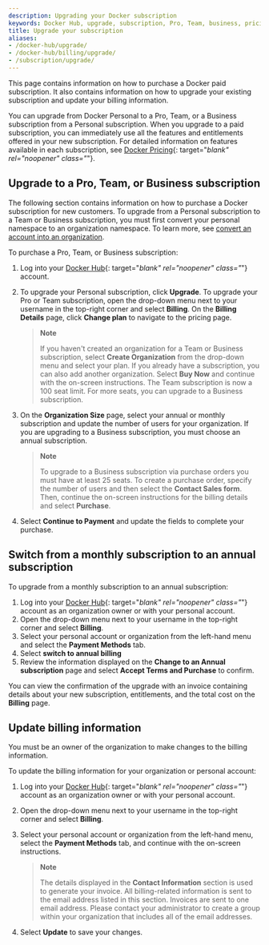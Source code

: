 ```yaml
---
description: Upgrading your Docker subscription
keywords: Docker Hub, upgrade, subscription, Pro, Team, business, pricing plan,
title: Upgrade your subscription
aliases:
- /docker-hub/upgrade/
- /docker-hub/billing/upgrade/
- /subscription/upgrade/
---
```


This page contains information on how to purchase a Docker paid subscription. It also contains information on how to upgrade your existing subscription and update your billing information.

You can upgrade from Docker Personal to a Pro, Team, or a Business subscription from a Personal subscription. When you upgrade to a paid subscription, you can immediately use all the features and entitlements offered in your new subscription. For detailed information on features available in each subscription, see [Docker Pricing](https://www.docker.com/pricing){: target="_blank" rel="noopener" class="_"}.

## Upgrade to a Pro, Team, or Business subscription

The following section contains information on how to purchase a Docker  subscription for new customers. To upgrade from a Personal subscription to a Team or Business subscription, you must first convert your personal namespace to an organization namespace. To learn more, see [convert an account into an organization](../docker-hub/convert-account.md).

To purchase a Pro, Team, or Business subscription:

1. Log into your [Docker Hub](https://hub.docker.com){: target="_blank" rel="noopener" class="_"} account.

2. To upgrade your Personal subscription, click **Upgrade**. To upgrade your Pro or Team subscription, open the drop-down menu next to your username in the top-right corner and select **Billing**. On the **Billing Details** page, click **Change plan** to navigate to the pricing page.

   > **Note**
   >
   > If you haven't created an organization for a Team or Business subscription, select **Create Organization** from the drop-down menu and select your plan. If you already have a subscription, you can also add another organization. Select **Buy Now** and continue with the on-screen instructions. The Team subscription is now a 100 seat limit. For more seats, you can upgrade to a Business subscription.

3. On the **Organization Size** page, select your annual or monthly subscription and update the number of users for your organization. If you are upgrading to a Business subscription, you must choose an annual subscription.


    > **Note**
    >
    > To upgrade to a Business subscription via purchase orders you must have at least 25 seats. To create a purchase order,  specify the number of users and then select the **Contact Sales form**. Then, continue the on-screen instructions for the billing details and select **Purchase**.

4. Select **Continue to Payment** and update the fields to complete your purchase.

## Switch from a monthly subscription to an annual subscription

To upgrade from a monthly subscription to an annual subscription:

1. Log into your [Docker Hub](https://hub.docker.com){: target="_blank" rel="noopener" class="_"} account as an organization owner or with your personal account.
2. Open the drop-down menu next to your username in the top-right corner and select **Billing**.
3. Select your personal account or organization from the left-hand menu and select the **Payment Methods** tab.
4. Select **switch to annual billing**
5. Review the information displayed on the **Change to an Annual subscription** page and select **Accept Terms and Purchase** to confirm.

You can view the confirmation of the upgrade with an invoice containing details about your new subscription, entitlements, and the total cost on the **Billing** page.

## Update billing information

You must be an owner of the organization to make changes to the billing information.

To update the billing information for your organization or personal account:

1. Log into your [Docker Hub](https://hub.docker.com){: target="_blank" rel="noopener" class="_"} account as an organization owner or with your personal account.

2. Open the drop-down menu next to your username in the top-right corner and select **Billing**.

3. Select your personal account or organization from the left-hand menu, select the **Payment Methods** tab, and continue with the on-screen instructions.

    > **Note**
    >
    > The details displayed in the **Contact Information** section is used to generate your invoice. All billing-related information is sent to the email address listed in this section. Invoices are sent to one email address. Please contact your administrator to create a group within your organization that includes all of the email addresses.

4. Select **Update** to save your changes.
